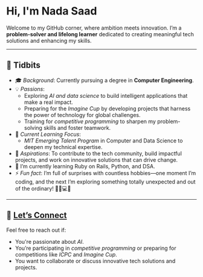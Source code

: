 # Hi, I'm Nada Saad

Welcome to my GitHub corner, where ambition meets innovation. I’m a **problem-solver and lifelong learner** dedicated to creating meaningful tech solutions 
and enhancing my skills.

---

## 🌟 Tidbits

- 🎓 *Background*: Currently pursuing a degree in **Computer Engineering**.
- 💡 *Passions*:
  - Exploring *AI and data science* to build intelligent applications that make 
    a real impact.
  - Preparing for the *Imagine Cup* by developing projects that harness the 
    power of technology for global challenges.
  - Training for *competitive programming* to sharpen my problem-solving 
    skills and foster teamwork.
- 🧠 *Current Learning Focus*:
  - *MIT Emerging Talent Program* in Computer and Data Science to deepen my 
    technical expertise.
- 💪 *Aspirations*: To contribute to the tech community, build impactful 
    projects, and work on innovative solutions that can drive change.
- 🌱 I’m currently learning Ruby on Rails, Python, and DSA.
- ⚡ *Fun fact*: I’m full of surprises with countless hobbies—one moment I’m 
    coding, and the next I’m exploring something totally unexpected and out 
    of the ordinary! 🎨🚀💻🌀

---

## 💬 [Let’s Connect](https://www.linkedin.com/in/nada-saad365/)

Feel free to reach out if:

- You're passionate about *AI*.
- You’re participating in *competitive programming* or preparing for 
  competitions like *ICPC* and *Imagine Cup*.
- You want to collaborate or discuss innovative tech solutions and projects.
